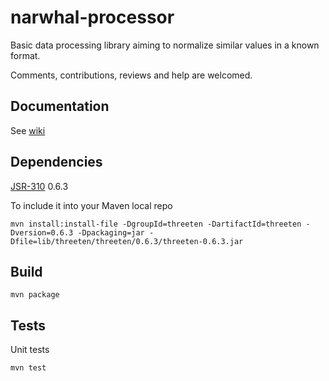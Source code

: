 narwhal-processor
=================

Basic data processing library aiming to normalize similar values ​​in a known format.

Comments, contributions, reviews and help are welcomed.

Documentation
-------------
See [wiki](https://github.com/Canadensys/narwhal-processor/wiki)

Dependencies
------------
[JSR-310](http://threeten.sourceforge.net/) 0.6.3

To include it into your Maven local repo
```
mvn install:install-file -DgroupId=threeten -DartifactId=threeten -Dversion=0.6.3 -Dpackaging=jar -Dfile=lib/threeten/threeten/0.6.3/threeten-0.6.3.jar
```

Build
-----
```
mvn package
```

Tests
-----
Unit tests
```
mvn test
```